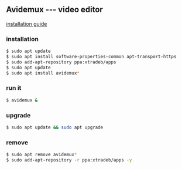 ## Avidemux --- video editor
[installation guide](https://linux.how2shout.com/install-avidemux-on-ubuntu-22-04-lts-jammy-linux/)
### installation
```bash
$ sudo apt update
$ sudo apt install software-properties-common apt-transport-https
$ sudo add-apt-repository ppa:xtradeb/apps
$ sudo apt update
$ sudo apt install avidemux*
```
### run it
```bash
$ avidemux &

```
### upgrade
```bash
$ sudo apt update && sudo apt upgrade
```
### remove
```bash
$ sudo apt remove avidemux*
$ sudo add-apt-repository -r ppa:xtradeb/apps -y
```
